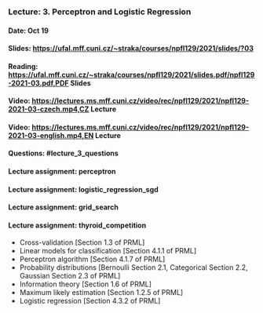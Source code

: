 ### Lecture: 3. Perceptron and Logistic Regression
#### Date: Oct 19
#### Slides: https://ufal.mff.cuni.cz/~straka/courses/npfl129/2021/slides/?03
#### Reading: https://ufal.mff.cuni.cz/~straka/courses/npfl129/2021/slides.pdf/npfl129-2021-03.pdf,PDF Slides
#### Video: https://lectures.ms.mff.cuni.cz/video/rec/npfl129/2021/npfl129-2021-03-czech.mp4,CZ Lecture
#### Video: https://lectures.ms.mff.cuni.cz/video/rec/npfl129/2021/npfl129-2021-03-english.mp4,EN Lecture
#### Questions: #lecture_3_questions
#### Lecture assignment: perceptron
#### Lecture assignment: logistic_regression_sgd
#### Lecture assignment: grid_search
#### Lecture assignment: thyroid_competition

- Cross-validation [Section 1.3 of PRML]
- Linear models for classification [Section 4.1.1 of PRML]
- Perceptron algorithm [Section 4.1.7 of PRML]
- Probability distributions [Bernoulli Section 2.1, Categorical Section 2.2, Gaussian Section 2.3 of PRML]
- Information theory [Section 1.6 of PRML]
- Maximum likely estimation [Section 1.2.5 of PRML] 
- Logistic regression [Section 4.3.2 of PRML]
